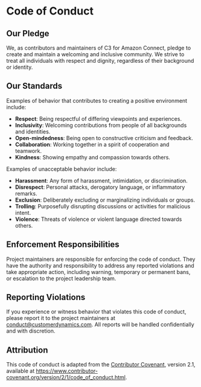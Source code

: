 # Code of Conduct

## Our Pledge

We, as contributors and maintainers of C3 for Amazon Connect, pledge to create and maintain a welcoming and inclusive community. We strive to treat all individuals with respect and dignity, regardless of their background or identity.

## Our Standards

Examples of behavior that contributes to creating a positive environment include:

- **Respect**: Being respectful of differing viewpoints and experiences.
- **Inclusivity**: Welcoming contributions from people of all backgrounds and identities.
- **Open-mindedness**: Being open to constructive criticism and feedback.
- **Collaboration**: Working together in a spirit of cooperation and teamwork.
- **Kindness**: Showing empathy and compassion towards others.

Examples of unacceptable behavior include:

- **Harassment**: Any form of harassment, intimidation, or discrimination.
- **Disrespect**: Personal attacks, derogatory language, or inflammatory remarks.
- **Exclusion**: Deliberately excluding or marginalizing individuals or groups.
- **Trolling**: Purposefully disrupting discussions or activities for malicious intent.
- **Violence**: Threats of violence or violent language directed towards others.

## Enforcement Responsibilities

Project maintainers are responsible for enforcing the code of conduct. They have the authority and responsibility to address any reported violations and take appropriate action, including warning, temporary or permanent bans, or escalation to the project leadership team.

## Reporting Violations

If you experience or witness behavior that violates this code of conduct, please report it to the project maintainers at [conduct@customerdynamics.com](mailto:conduct@customerdynamics.com). All reports will be handled confidentially and with discretion.

## Attribution

This code of conduct is adapted from the [Contributor Covenant](https://www.contributor-covenant.org/version/2/1/code_of_conduct.html), version 2.1, available at <https://www.contributor-covenant.org/version/2/1/code_of_conduct.html>.
